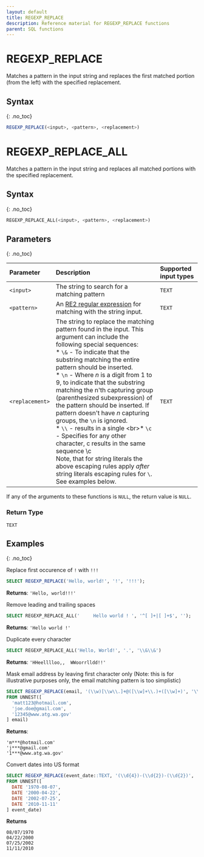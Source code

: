 ```yaml
---
layout: default
title: REGEXP_REPLACE
description: Reference material for REGEXP_REPLACE functions
parent: SQL functions
---
```


# REGEXP\_REPLACE

Matches a pattern in the input string and replaces the first matched portion (from the left) with the specified replacement. 

## Syntax
{: .no_toc}

```sql
REGEXP_REPLACE(<input>, <pattern>, <replacement>)
```

# REGEXP\_REPLACE\_ALL

Matches a pattern in the input string and replaces all matched portions with the specified replacement. 

## Syntax
{: .no_toc}

```sql
REGEXP_REPLACE_ALL(<input>, <pattern>, <replacement>)
```

## Parameters
{: .no_toc}

| Parameter | Description                         |Supported input types |
| :--------- | :----------------------------------- | :---------------------|
| `<input>` | The string to search for a matching pattern  | `TEXT` |
| `<pattern>` | An [RE2 regular expression](https://github.com/google/re2/wiki/Syntax) for matching with the string input. | `TEXT` |
| `<replacement>` | The string to replace the matching pattern found in the input. This argument can include the following special sequences: <br>* `\&` - To indicate that the substring matching the entire pattern should be inserted.<br>* `\n` - Where *n* is a digit from 1 to 9, to indicate that the substring matching the n'th capturing group (parenthesized subexpression) of the pattern should be inserted. If pattern doesn't have *n* capturing groups, the `\n` is ignored.<br>* `\\` - results in a single \<br>* `\c` - Specifies for any other character, c results in the same sequence \c<br> Note, that for string literals the above escaping rules apply *after* string literals escaping rules for `\`. See examples below. |  `TEXT` |

If any of the arguments to these functions is `NULL`, the return value is `NULL`.

### Return Type
`TEXT`

## Examples
{: .no_toc}

Replace first occurence of `!` with `!!!`

```sql
SELECT REGEXP_REPLACE('Hello, world!', '!', '!!!');
```
**Returns**: `'Hello, world!!!'`

Remove leading and trailing spaces

```sql
SELECT REGEXP_REPLACE_ALL('     Hello world ! ', '^[ ]+|[ ]+$', '');
```
**Returns**: `'Hello world !'`

Duplicate every character

```sql
SELECT REGEXP_REPLACE_ALL('Hello, World!', '.', '\\&\\&')
```

**Returns**: `'HHeelllloo,,  WWoorrlldd!!'`


Mask email address by leaving first character only (Note: this is for illustrative purposes only, the email matching pattern is too simplistic)

```sql
SELECT REGEXP_REPLACE(email, '(\\w)[\\w\\.]+@([\\w]+\\.)+([\\w]+)', '\\1***@\\2\\3') 
FROM UNNEST([
  'matt123@hotmail.com',
  'joe.doe@gmail.com',
  '12345@www.atg.wa.gov'
] email)
```

**Returns**:
```
'm***@hotmail.com'
'j***@gmail.com'
'1***@www.atg.wa.gov'
```

Convert dates into US format

```sql
SELECT REGEXP_REPLACE(event_date::TEXT, '(\\d{4})-(\\d{2})-(\\d{2})', '\\2/\\3/\\1')
FROM UNNEST([
  DATE '1970-08-07',
  DATE '2000-04-22',
  DATE '2002-07-25',
  DATE '2010-11-11'
] event_date)
```

**Returns**
```
08/07/1970
04/22/2000
07/25/2002
11/11/2010
```


